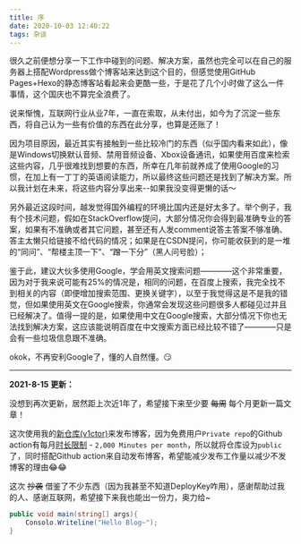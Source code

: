 ```yaml
---
title: 序
date: 2020-10-03 12:40:22
tags: 杂谈
---
```


很久之前便想分享一下工作中碰到的问题、解决方案，虽然也完全可以在自己的服务器上搭配Wordpress做个博客站来达到这个目的，但感觉使用GitHub Pages+Hexo的静态博客站看起来会更酷一些，于是花了几个小时做了这么一件事情，这个国庆也不算完全浪费了。
<!--more-->

说来惭愧，互联网行业从业7年，一直在索取，从未付出，如今为了沉淀一些东西，将自己认为一些有价值的东西在此分享，也算是还账了！

因为项目原因，最近其实有接触到一些比较冷门的东西（似乎国内看来如此），像是Windows切换默认音频、禁用音频设备、Xbox设备通讯，如果使用百度来检索这些内容，几乎很难找到想要的东西，所幸在几年前就养成了使用Google的习惯，在加上有一丁丁的英语阅读能力，所以最终这些问题还是找到了解决方案。所以我计划在未来，将这些内容分享出来--如果我没变得更懒的话～

另外最近这段时间，越发觉得国外编程的环境比国内还是好太多了。举个例子，我有个技术问题，假如在StackOverflow提问，大部分情况你会得到最准确专业的答案，如果有不准确或者其它问题，甚至还有人发comment说答主答案不够准确、答主太懒只给链接不给代码的情况；如果是在CSDN提问，你可能收获到的是一堆的“同问”、“帮楼主顶一下”、“蹭一下分”（黑人问号脸）；

鉴于此，建议大伙多使用Google，学会用英文搜索问题————这个非常重要，因为对于我来说可能有25%的情况是，相同的问题，在百度上搜索，我完全找不到相关的内容（即便增加搜索范围、更换关键字），以至于我觉得这是不是我的错觉，但如果使用英文在Google搜索，你通常会发现这些问题很多人都碰见过并且已经解决了。值得一提的是，如果使用中文在Google搜索，大部分情况下你也无法找到解决方案，这应该能说明百度在中文搜索方面已经比较不错了————只是会有一些垃圾信息跟不准确。

okok，不再安利Google了，懂的人自然懂。😏


---
**2021-8-15 更新：**

没想到再次更新，居然距上次近1年了，希望接下来至少要 ~~每周~~ 每个月更新一篇文章！

这次使用我的[新仓库(v1ctor)](https://github.com/Vict0r-Chen/v1ctor.git)来发布博客，因为免费用户`Private repo`的Github action有每月[时长限制](https://docs.github.com/en/billing/managing-billing-for-github-actions/about-billing-for-github-actions#included-storage-and-minutes) - `2,000 Minutes per month`，所以就将仓库设为`public`了，同时搭配Github action来自动发布博客，希望能减少发布工作量以减少不发博客的理由😂😂

这次 ~~抄袭~~ 借鉴了不少东西（因为我甚至不知道DeployKey咋用），感谢帮助过我的人、感谢互联网，希望接下来我也能出一份力，奥力给~

``` csharp
public void main(string[] args){
    Consolo.Writeline("Hello Blog~");
}
```